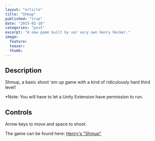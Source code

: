 ```yaml
---
layout: "article"
title: "Shmup"
published: "true"
date: "2015-02-18"
categories: "post"
excerpt: "A new game built by our very own Henry Recker."
image:
  feature:
  teaser:
  thumb:
---
```

## Description

Shmup, a basic shoot 'em up game with a kind of ridiculously hard third level!

*Note: You will have to let a Unity Extension have permission to run.

## Controls

Arrow keys to move and space to shoot.

The game can be found here: [Henry's "Shmup"](http://dteske.me/Shmup.html)
